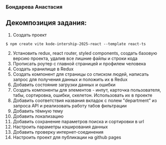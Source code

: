 ### Бондарева Анастасия

## Декомпозиция задания:

1. Создать проект

```
$ npm create vite kode-intership-2025-react --template react-ts
```

2. Установить redux, react router, styled components, создать базовую версию проекта, удалив все лишние файлы и строки кода
3. Прописать роутер с главной страницей и профилем человека
4. Создать хранилище в Redux
5. Создать компонент для страницы со списком людей, написать запрос для получения данных и положить их в Redux
6. Добавить состояние загрузки данных и ошибки
7. Создать компоненты для элементов - инпут, карточка пользователя, табы, сортировка, ошибки, скелетон. Использовать их в проекте
8. Добавить соответствия названия вкладок с полем "department" из запроса API и реализовать работу табов фильтрации
9. Добавить тёмную тему
10. Добавить локализацию
11. Добавить сохранение параметров поиска и сортировки в url
12. Настроить параметры кэширования данных
13. Добавить проверку интернет-соединения
14. Настроить проект для публикации на github pages
